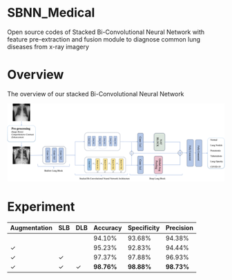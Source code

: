 # SBNN_Medical
Open source codes of Stacked Bi-Convolutional Neural Network with feature pre-extraction and fusion module to diagnose common lung diseases from x-ray imagery
# Overview

The overview of our stacked Bi-Convolutional Neural Network

<img src="./images/overview.png">

# Experiment
| Augmentation | SLB | DLB | Accuracy  | Specificity | Precision |
|--------------|-----|-----|-----------|-------------|-----------|
|              |     |     | 94.10%    | 93.68%      | 94.38%    |
| ✓            |     |     | 95.23%    | 92.83%      | 94.44%    |
| ✓            | ✓   |     | 97.37%    | 97.88%      | 96.93%    |
| ✓            | ✓   | ✓   | **98.76%**| **98.88%**  | **98.73%**|
